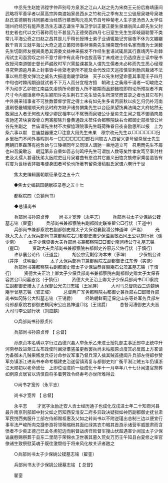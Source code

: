 <!-- { "loadSidebar": true } -->
　　中丞先生赵姓讳镗字仲声别号方泉浙之江山人赵之先为宋商王元份后裔靖康间武略将军善孚者以扈高宗跸南渡始家邑西乡之竹和元之季有友三公徙居泉塘号泉塘赵氏宣德朝有讳同鹏者治经质行慕晋陶元亮风节自号种菊老人生子思汤贡入太学任瑞州府经历有能声思汤生志谦志谦生平海卫学训正夔正夔生泉塘翁凤山即先生父封柱史者也代以文行著称而仕不甚显乃正德癸酉四月七日寔生先生生即岐嶷聪警不类常儿平海公奇之曰赵之昌其是儿乎稍长授博士弟子业诵辄能记穷昼夜不休为文纚纚数千百言立就平海公大奇之遣立莆阳师事林愓斋先生愓斋既传经名家而莆为士渊薮先生切劘师友搜阃奥悉其源委文益神采振发不作经生套语试辄屈其行嘉靖丙午赴棘闱试主司亟赏叹之曰不意寸晷中有此奇作也拔高等丁未成进士仍选庶吉士读中秘书改授河南道御史督长芦鹾政时军兴需盐课甚急人谓先生儒者未必称而先生悉心经理寻究弊源逾月条上封事皆中肯綮老吏所不能及会代改应天巡按慎举刺励风裁诸不法事以柱后惠文弹治之威名大振适南畿学政缺　天子以先生材望命董其事寔壬子四月中旬也时棘闱期迫就试者不下万人而分宜相方擅　朝政士之夤缘千请者一切峻绝之不为动岁乙卯按江南益矢虔慎所命题皆人所不能期而品题雠校即舆论所预拟者不爽尺寸今内阁瑶泉申先生颖阳许先生荆石王先生皆先生所深奖而首录之者也其它布列中外展采错事者不可胜数葢督学官之得士未有如先生多者丙辰秋以疾乞归仍补河南道刷卷畿辅擢顺天府丞时府方缺尹诸务猬集先生以台臣夙望饬典法绳之大府帖然无敢阑出入者无何改大理少卿民相率以不冤贺而泉塘公讣至矣先生闻之辄不御酒肉晨夜驰还苫块哀毁骨立丙寅服除升誊黄通政未莅任会都察院缺右佥都御史部推邹公兰谷先生副之　世庙谓先生材不次擢恊理院事先生既荷殊眷日夜奋励思所以报　上为条六事以献　世庙益器重之□注意大用先生未果　穆宗改元先生以□□□□□□归乡里杜门不问外事暇则与一□□□□□□□郎石间取古人四留义更号留斋居士先生两朝旧臣磊落有抱负始与江陵相同年又同馆人谓驰一柬地道立可　召用而先生不屑也曰吾奚敢忘　朝廷第非自重如吾志何鸣呼先生可谓加人数等矣性孝友笃至事封柱史及太孺人甚谨抚弟太医院吏目月泉君曲有恩谊其它置义田恤贪族修家乘凿凿皆有程度为世标表非脂韦便身图者可伦也所著有留斋漫稿赵氏家谱六卷行于世 

　　焦太史编辑国朝献征录卷之五十六 

　　●焦太史编辑国朝献征录卷之五十七 

　　都察院四（总镇尚书） 

　　◆总镇尚书 

　　兵部尚书孙原贞传 
　　尚书才宽传（永平志） 
　　兵部尚书太子少保姚公镆墓志铭（翟銮） 
　　兵部尚书兼都察院右副都御史联峯翟公□行状（王道中） 
　　兵部尚书兼都察院右副都御史赠太子太保谥襄毅潘公神道碑（严嵩） 
　　光禄大夫太子太保兵部尚书兼都察院右□都御史赠少保谥襄敏石冈王公以旗行状（谢少南） 
　　太子少保资善大夫兵部尚书兼都察院□□御史南涧杨公守礼墓志铭（瞿□） 
　　资政大夫兵部尚书兼都察院右都御史谷原苏公佑行状（于慎行） 
　　许恭襄公论传（汪道昆） 
　　胡公宗宪剿徐海本末（茅坤） 
　　少保胡公诔（并序　沈明臣） 
　　太子太保兵部尚书兼都察院左副都御史江东传（实录） 
　　兵部尚书兼都察院右副都御史赠太子少保谥恭襄毅庵石公茂革墓志铭（于慎行） 
　　资德大夫正治上卿太子少保兵部尚书兼都察院右副都御史赠太子太保舂容贾公□问墓志铭（于慎行） 
　　资德大夫正治上卿太子少保兵部尚书□□察院左副都御史赠太子太保郜公光先□志铭（王家屏） 
　　大司马总督陜西三边魏确庵学曾墓志铭（郭正域） 
　　总督两广军务都察院右都御史兼兵部右□郎赠兵部尚书如冈陈公大科墓志铭（王锡爵） 
　　经略朝鲜蓟辽保定山东等处军务兵部左侍郎都察院右都御史桐冈宋公应昌神道□铭（王锡爵） 
　　总督河漕御史大夫晋大司马李公颐行状（刘应麒） 

　　○兵部尚书孙原贞传 

　　兵部尚书孙原贞传 【 总督】 

　　孙原贞本名瑀以字行江西德兴县人举永乐乙未进士授礼部主事迁郎中正统中升河南参政进淛江左布政使时闽浙羣盗虽更赦罢兵尚未帖服原贞度其必反图上方畧请为备御未几贼果叛发兵征讨命参议军事乃督兵深入擒其贼首捷闻升兵部左侍郎参赞军务镇浙江进尚书奉命考福建吏治遂留镇焉复与都御史刘广衡平淛江贼五年仍镇浙江天顺初以老命致仕　上即位诏进阶一级成化十年十一月卒年八十七讣闻遣官祭葬如例原贞居官以清慎自将多着劳效令终寿考亦世所难得云 

　　○尚书才宽传（永平志） 

　　尚书才宽传 【 总督】 

　　永平志 
　　才宽字汝励迁安人贡士经历通子也成化戊戌进士年二十知商河县最升南京刑部郎中封父如之历知西安淮安二府多异政决疑狱如神历副都御史抚甘肃军民悦西夷服升工部左侍郎赠祖惠及父如之转尚书以不附逆瑾出总制三边以便宜行事军法严峻所向克捷参游将领稍缩粉其面红绿其衣巾帼其首游示诸营军威振肃而含愤者不少矣正德己巳孟冬虏犯边而躬督战虏徉败督军搜山伏超遇害讣闻加太子少保谥襄愍赐祭葬于县东二里荫于荣锦衣卫世袭其墓久荒矣万历壬午知县白夏修之率官僚诸生致祭慰英魂于既往激颓俗于将来风化故关识者韪之 

　　○兵部尚书太子少保姚公镆墓志铭（翟銮） 

　　兵部尚书太子少保姚公镆墓志铭 【 总督】 

　　翟銮 
